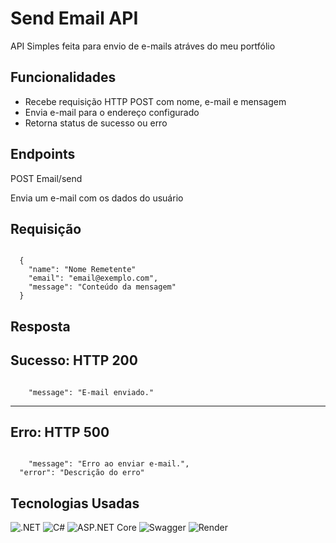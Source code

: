# Send Email API

<p>API Simples feita para envio de e-mails atráves do meu portfólio</p>

## Funcionalidades

<ul>
  <li>Recebe requisição HTTP POST com nome, e-mail e mensagem</li>
  <li>Envia e-mail para o endereço configurado</li>
  <li>Retorna status de sucesso ou erro</li>
</ul>

## Endpoints

<p>POST Email/send</p>
<p>Envia um e-mail com os dados do usuário</p>

## Requisição

<code>
  {
    "name": "Nome Remetente"
    "email": "email@exemplo.com",
    "message": "Conteúdo da mensagem"
  }
</code>

## Resposta

<h2>Sucesso: HTTP 200</h2>
<code>
    "message": "E-mail enviado."
</code>

<hr>

<h2>Erro: HTTP 500</h2>
<code>
    "message": "Erro ao enviar e-mail.",
  "error": "Descrição do erro"
</code>

## Tecnologias Usadas

![.NET](https://img.shields.io/badge/.NET-7.0-blue?logo=dotnet&logoColor=white)
![C#](https://img.shields.io/badge/C%23-9.0-blue?logo=c-sharp&logoColor=white)
![ASP.NET Core](https://img.shields.io/badge/ASP.NET_Core-7.0-green?logo=asp.net&logoColor=white)
![Swagger](https://img.shields.io/badge/Swagger-API-yellow?logo=swagger&logoColor=black)
![Render](https://img.shields.io/badge/Render-Cloud-orange?logo=render&logoColor=white)
